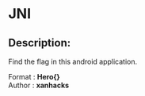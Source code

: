 
# JNI
## Description:
Find the flag in this android application.

Format : **Hero{}**<br>
Author : **xanhacks**


